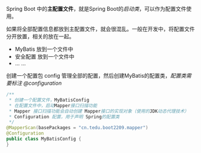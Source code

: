 
Spring Boot 中的**主配置文件**，就是Spring Boot的*启动类*，可以作为配置文件使用。

如果将全部配置信息都放到主配置文件，就会很混乱。一般在开发中，将配置文件分开放置，相关的放在一起。
- MyBatis 放到一个文件中
- 安全配置 放到一个文件中
- ... ...

创建一个配置包 config 管理全部的配置，然后创建MyBatis的配置类，*配置类需要标注 @configuration*
```java
/**
 * 创建一个配置文件，MyBatisConfig
 * 在配置文件中，启动Mapper接口扫描功能
 * Mapper 接口扫描功能会自动创建 Mapper接口的实现对象（使用的JDK动态代理技术）
 * Configuration 配置，用于声明 Spring的配置类
 */
@MapperScan(basePackages = "cn.tedu.boot2209.mapper")
@Configuration
public class MyBatisConfig {
}
```

